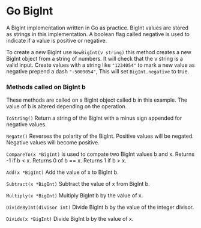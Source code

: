 # Go BigInt

A BigInt implementation written in Go as practice. 
BigInt values are stored as strings in this implementation. 
A boolean flag called negative is used to indicate if a value is positive or negative.

To create a new BigInt use `NewBigInt(v string)` this method creates a new BigInt object from a string of numbers. It will check that the v string is a valid input.
Create values with a string like `"1234054"` to mark a new value as negative prepend a dash `"-5009054"`, This will set `BigInt.negative` to true. 

### Methods called on BigInt b

These methods are called on a BigInt object called b in this example. The value of b is altered depending on the operation. 

`ToString()` Return a string of the BigInt with a minus sign appended for negative values.

`Negate()` Reverses the polarity of the BigInt. Positive values will be negated. Negative values will become positive.

`CompareTo(x *BigInt)` is used to compate two BigInt values b and x. Returns -1 if b < x. Returns 0 of b == x. Returns 1 if b > x.

`Add(x *BigInt)` Add the value of x to BigInt b.

`Subtract(x *BigInt)` Subtract the value of x from BigInt b.

`Multiply(x *BigInt)` Multiply BigInt b by the value of x.

`DivideByInt(divisor int)` Divide BigInt b by the value of the integer divisor.

`Divide(x *BigInt)` Divide BigInt b by the value of x.

